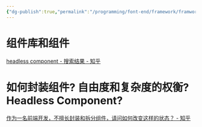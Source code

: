 ```yaml
---
{"dg-publish":true,"permalink":"/programming/font-end/framework/framwork-common//"}
---
```



# 组件库和组件

[headless component - 搜索结果 - 知乎](https://www.zhihu.com/search?type=content&q=headless%20component)

# 如何封装组件? 自由度和复杂度的权衡? Headless Component?

[作为一名前端开发，不擅长封装和拆分组件，请问如何改变这样的状态？ - 知乎](https://www.zhihu.com/question/531555960/answer/2552310734)
